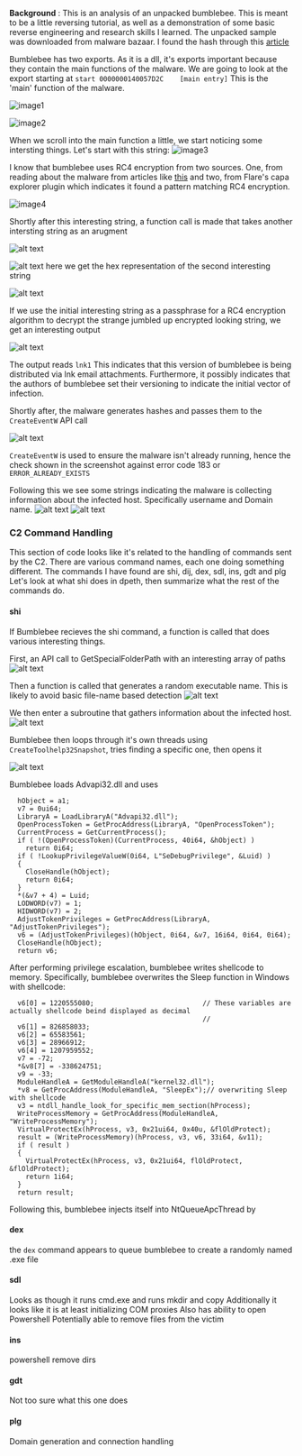 **Background** : This is an analysis of an unpacked bumblebee. This is meant to be a little reversing tutorial, as well as a demonstration of some basic reverse engineering and research skills I learned. 
The unpacked sample was downloaded from malware bazaar. I found the hash through this [article](https://bin.re/blog/the-dga-of-bumblebee/)

Bumblebee has two exports. As it is a dll, it's exports important because they contain the main functions of the malware.
We are going to look at the export starting at ```start	0000000140057D2C	[main entry]```
This is the 'main' function of the malware.  

![image1](/resources/bumblebee/image1.png)

![image2](/resources/bumblebee/image2.png)

When we scroll into the main function a little, we start noticing some intersting things. 
Let's start with this string:
![image3](/resources/bumblebee/image3.png)

I know that bumblebee uses RC4 encryption from two sources. One, from reading about the malware from articles like [this](https://www.proofpoint.com/us/blog/threat-insight/bumblebee-is-still-transforming) and two, from Flare's capa explorer plugin which indicates it found a pattern matching RC4 encryption. 

![image4](/resources/bumblebee/image4.png)

Shortly after this interesting string, a function call is made that takes another intersting string as an arugment

![alt text](/resources/bumblebee/image5.png)

![alt text](/resources/bumblebee/image-1.png)
here we get the hex representation of the second interesting string

![alt text](/resources/bumblebee/image-2.png)

If we use the initial interesting string as a passphrase for a RC4 encryption algorithm to decrypt the strange jumbled up encrypted looking string, we get an interesting output

![alt text](/resources/bumblebee/image-3.png)

The output reads `lnk1` 
This indicates that this version of bumblebee is being distributed via lnk email attachments. Furthermore, it possibly indicates that the authors of bumblebee set their versioning to indicate the initial vector of infection. 

Shortly after, the malware generates hashes and passes them to the `CreateEventW` API call

![alt text](/resources/bumblebee/image7.png)

`CreateEventW` is used to ensure the malware isn't already running, hence the check shown in the screenshot against error code 183 or `ERROR_ALREADY_EXISTS`

Following this we see some strings indicating the malware is collecting information about the infected host. Specifically username and Domain name.
![alt text](/resources/bumblebee/image8.png)
![alt text](/resources/bumblebee/image9.png)

### C2 Command Handling

This section of code looks like it's related to the handling of commands sent by the C2. There are various command names, each one doing something different. The commands I have found are shi, dij, dex, sdl, ins, gdt and plg
Let's look at what shi does in dpeth, then summarize what the rest of the commands do.

#### shi

If Bumblebee recieves the shi command, a function is called that does various interesting things.

First, an API call to GetSpecialFolderPath with an interesting array of paths
![alt text](/resources/bumblebee/image10.png)

Then a function is called that generates a random executable name. This is likely to avoid basic file-name based detection
![alt text](/resources/bumblebee/image11.png)

We then enter a subroutine that gathers information about the infected host.
![alt text](/resources/bumblebee/image12.png)

Bumblebee then loops through it's own threads using `CreateToolhelp32Snapshot`, tries finding a specific one, then opens it

![alt text](/resources/bumblebee/image13.png)

Bumblebee loads Advapi32.dll and uses 

```  
  hObject = a1;
  v7 = 0ui64;
  LibraryA = LoadLibraryA("Advapi32.dll");
  OpenProcessToken = GetProcAddress(LibraryA, "OpenProcessToken");
  CurrentProcess = GetCurrentProcess();
  if ( !(OpenProcessToken)(CurrentProcess, 40i64, &hObject) )
    return 0i64;
  if ( !LookupPrivilegeValueW(0i64, L"SeDebugPrivilege", &Luid) )
  {
    CloseHandle(hObject);
    return 0i64;
  }
  *(&v7 + 4) = Luid;
  LODWORD(v7) = 1;
  HIDWORD(v7) = 2;
  AdjustTokenPrivileges = GetProcAddress(LibraryA, "AdjustTokenPrivileges");
  v6 = (AdjustTokenPrivileges)(hObject, 0i64, &v7, 16i64, 0i64, 0i64);
  CloseHandle(hObject);
  return v6;
```
After performing privilege escalation, bumblebee writes shellcode to memory. Specifically, bumblebee overwrites the Sleep function in Windows with shellcode: 

```
  v6[0] = 1220555080;                           // These variables are actually shellcode beind displayed as decimal
                                                // 
  v6[1] = 826858033;
  v6[2] = 65583561;
  v6[3] = 28966912;
  v6[4] = 1207959552;
  v7 = -72;
  *&v8[7] = -338624751;
  v9 = -33;
  ModuleHandleA = GetModuleHandleA("kernel32.dll");
  *v8 = GetProcAddress(ModuleHandleA, "SleepEx");// overwriting Sleep with shellcode
  v3 = ntdll_handle_look_for_specific_mem_section(hProcess);
  WriteProcessMemory = GetProcAddress(ModuleHandleA, "WriteProcessMemory");
  VirtualProtectEx(hProcess, v3, 0x21ui64, 0x40u, &flOldProtect);
  result = (WriteProcessMemory)(hProcess, v3, v6, 33i64, &v11);
  if ( result )
  {
    VirtualProtectEx(hProcess, v3, 0x21ui64, flOldProtect, &flOldProtect);
    return 1i64;
  }
  return result;

```
Following this, bumblebee injects itself into NtQueueApcThread by 



#### dex
the `dex` command appears to queue bumblebee to create a randomly named .exe file



#### sdl 
Looks as though it runs cmd.exe and runs mkdir and copy
Additionally it looks like it is at least initializing COM proxies 
Also has ability to open Powershell
Potentially able to remove files from the victim 

#### ins 
powershell remove dirs 

#### gdt

Not too sure what this one does

#### plg
Domain generation and connection handling 